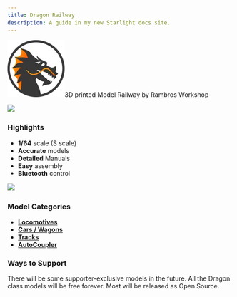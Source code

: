 ```yaml
---
title: Dragon Railway
description: A guide in my new Starlight docs site.
---
```



![](../../../assets/rambros-dragon-logo/rambros-dragon-128.webp)3D printed Model Railway by Rambros Workshop

![](../../../media/dragon-railway-v1/dragon-railway-frame.gif)
### Highlights
- **1/64** scale (S scale)
- **Accurate** models
- **Detailed** Manuals
- **Easy** assembly
- **Bluetooth** control

![](../../../media/dragon-railway-v1/dragon-railway-passby.gif)
### Model Categories
- [**Locomotives**](./locomotives.md)
- [**Cars / Wagons**](./wagons.md)
- [**Tracks**](./tracks.md)
- [**AutoCoupler**](./autocoupler.md)

### Ways to Support

There will be some supporter-exclusive models in the future.
All the Dragon class models will be free forever. Most will be released as Open Source.
